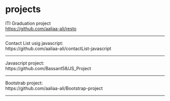 # projects

ITI Graduation project
<br/>
https://github.com/aaliaa-ali/resto
<hr/>
Contact List usig javascript:
<br/>
https://github.com/aaliaa-ali/contactList-javascript
<hr/>
Javascript project:
<br/>
https://github.com/Bassant58/JS_Project
<hr/>
Bootstrab project:
<br/>
https://github.com/aaliaa-ali/Bootstrap-project
<hr/>
